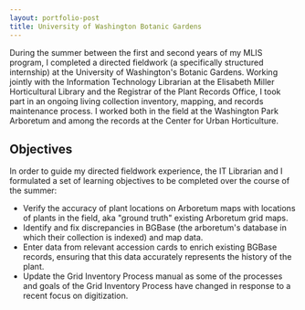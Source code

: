```yaml
---
layout: portfolio-post
title: University of Washington Botanic Gardens
---
```



During the summer between the first and second years of my MLIS program, I completed a directed fieldwork (a specifically structured internship) at the University of Washington's Botanic Gardens. Working jointly with the Information Technology Librarian at the Elisabeth Miller Horticultural Library and the Registrar of the Plant Records Office,  I took part in an ongoing living collection inventory, mapping, and records maintenance process. I worked both in the field at the Washington Park Arboretum and among the records at the Center for Urban Horticulture.

## Objectives

In order to guide my directed fieldwork experience, the IT Librarian and I formulated a set of learning objectives to be completed over the course of the summer:

* Verify the accuracy of plant locations on Arboretum maps with locations of plants in the field, aka "ground truth" existing Arboretum grid maps.
* Identify and fix discrepancies in BGBase (the arboretum's database in which their collection is indexed) and map data.
* Enter data from relevant accession cards to enrich existing BGBase records, ensuring that this data accurately represents the history of the plant.
* Update the Grid Inventory Process manual as some of the processes and goals of the Grid Inventory Process have changed in response to a recent focus on digitization.
